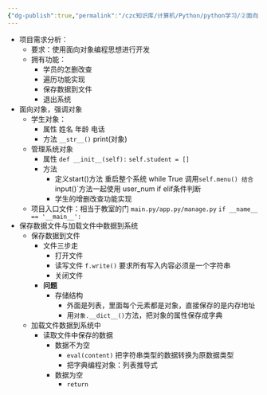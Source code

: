 ```yaml
---
{"dg-publish":true,"permalink":"/czc知识库/计算机/Python/python学习/②面向对象/310-面向对象开发学生管理系统/","dgPassFrontmatter":true,"created":"2024-12-02T17:08:22.889+08:00","updated":"2024-12-08T12:39:45.383+08:00"}
---
```



- 项目需求分析：
	- 要求：使用面向对象编程思想进行开发
	- 拥有功能：
		- 学员的怎删改查
		- 遍历功能实现
		- 保存数据到文件
		- 退出系统
- 面向对象，强调对象
	- 学生对象：
		- 属性
			姓名
			年龄
			电话
		- 方法
			`__str__()`    print(对象)
	- 管理系统对象
		- 属性
			`def __init__(self):`
				`self.student = []`
		- 方法
			- 定义start()方法
				重启整个系统 while True
						调用`self.menu()
						结合`input()`方法一起使用  user_num
						if elif条件判断
			- 学生的增删改查功能实现
	- 项目入口文件：相当于教室的门
		`main.py/app.py/manage.py`
		`if __name__ == '__main__':`
- 保存数据文件与加载文件中数据到系统
	- 保存数据到文件
		- 文件三步走
			- 打开文件
			- 读写文件 `f.write()` 要求所有写入内容必须是一个字符串
			- 关闭文件
		- **问题**
			- 存储结构
				- 外面是列表，里面每个元素都是对象，直接保存的是内存地址
				- 用`对象.__dict__()`方法，把对象的属性保存成字典
	- 加载文件数据到系统中
		- 读取文件中保存的数据
			- 数据不为空
				- `eval(content)` 把字符串类型的数据转换为原数据类型
				- 把字典编程对象：列表推导式
			- 数据为空
				- `return`

